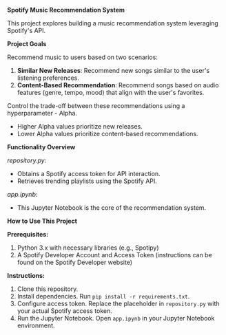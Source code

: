 **Spotify Music Recommendation System**

This project explores building a music recommendation system leveraging Spotify's API.

**Project Goals**

Recommend music to users based on two scenarios:

1. **Similar New Releases**: Recommend new songs similar to the user's listening preferences.
2. **Content-Based Recommendation**: Recommend songs based on audio features (genre, tempo, mood) that align with the user's favorites.

Control the trade-off between these recommendations using a hyperparameter - Alpha.

- Higher Alpha values prioritize new releases.
- Lower Alpha values prioritize content-based recommendations.

**Functionality Overview**

*repository.py*:

- Obtains a Spotify access token for API interaction.
- Retrieves trending playlists using the Spotify API.

*app.ipynb*:

- This Jupyter Notebook is the core of the recommendation system.

**How to Use This Project**

**Prerequisites:**

1. Python 3.x with necessary libraries (e.g., Spotipy)
2. A Spotify Developer Account and Access Token (instructions can be found on the Spotify Developer website)

**Instructions:**

1. Clone this repository.
2. Install dependencies. Run `pip install -r requirements.txt`.
3. Configure access token. Replace the placeholder in `repository.py` with your actual Spotify access token.
4. Run the Jupyter Notebook. Open `app.ipynb` in your Jupyter Notebook environment.
